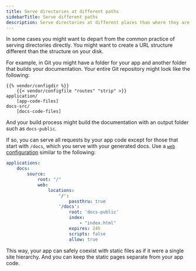 ```yaml
---
title: Serve directories at different paths
sidebarTitle: Serve different paths
description: Serve directories at different places than where they are in your app.
---
```


In some cases you might want to depart from the common practice of serving directories directly.
You might want to create a URL structure different than the structure on your disk.

For example, in Git you might have a folder for your app and another folder that builds your documentation.
Your entire Git repository might look like the following:

```text
{{% vendor/configdir %}}
    {{< vendor/configfile "routes" "strip" >}}
application/
    [app-code-files]
docs-src/
    [docs-code-files]
```

And your build process might build the documentation with an output folder such as `docs-public`.

If so, you can serve all requests by your app code except for those that start with `/docs`,
which you serve with your generated docs.
Use a [`web` configuration](/create-apps/app-reference/builtin-image.md#web) similar to the following:

```yaml {configfile="apps"}
applications:
    docs:
        source:
            root: "/"
            web:
                locations:
                    '/':
                        passthru: true
                    '/docs':
                        root: 'docs-public'
                        index:
                            - "index.html"
                        expires: 24h
                        scripts: false
                        allow: true
```

This way, your app can safely coexist with static files as if it were a single site hierarchy.
And you can keep the static pages separate from your app code.
